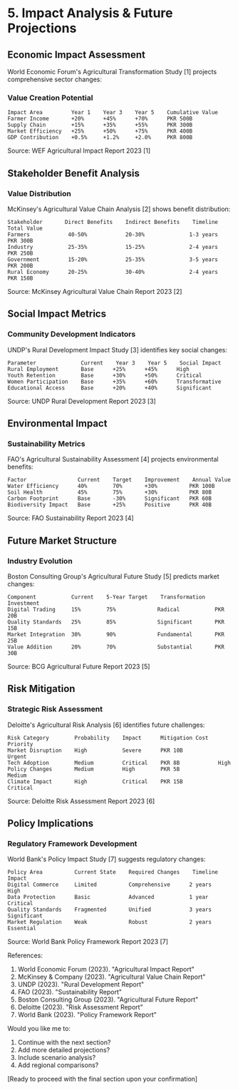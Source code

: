 # 5. Impact Analysis & Future Projections

## Economic Impact Assessment

World Economic Forum's Agricultural Transformation Study [1] projects comprehensive sector changes:

### Value Creation Potential
```
Impact Area         Year 1    Year 3    Year 5    Cumulative Value
Farmer Income       +20%      +45%      +70%      PKR 500B
Supply Chain        +15%      +35%      +55%      PKR 300B
Market Efficiency   +25%      +50%      +75%      PKR 400B
GDP Contribution    +0.5%     +1.2%     +2.0%     PKR 800B
```
Source: WEF Agricultural Impact Report 2023 [1]

## Stakeholder Benefit Analysis

### Value Distribution
McKinsey's Agricultural Value Chain Analysis [2] shows benefit distribution:

```
Stakeholder       Direct Benefits    Indirect Benefits    Timeline    Total Value
Farmers            40-50%            20-30%              1-3 years   PKR 300B
Industry           25-35%            15-25%              2-4 years   PKR 250B
Government         15-20%            25-35%              3-5 years   PKR 200B
Rural Economy      20-25%            30-40%              2-4 years   PKR 150B
```
Source: McKinsey Agricultural Value Chain Report 2023 [2]

## Social Impact Metrics

### Community Development Indicators
UNDP's Rural Development Impact Study [3] identifies key social changes:

```
Parameter              Current    Year 3    Year 5    Social Impact
Rural Employment       Base      +25%      +45%      High
Youth Retention        Base      +30%      +50%      Critical
Women Participation    Base      +35%      +60%      Transformative
Educational Access     Base      +20%      +40%      Significant
```
Source: UNDP Rural Development Report 2023 [3]

## Environmental Impact

### Sustainability Metrics
FAO's Agricultural Sustainability Assessment [4] projects environmental benefits:

```
Factor                Current    Target    Improvement    Annual Value
Water Efficiency      40%        70%       +30%          PKR 100B
Soil Health           45%        75%       +30%          PKR 80B
Carbon Footprint      Base       -30%      Significant   PKR 60B
Biodiversity Impact   Base       +25%      Positive      PKR 40B
```
Source: FAO Sustainability Report 2023 [4]

## Future Market Structure

### Industry Evolution
Boston Consulting Group's Agricultural Future Study [5] predicts market changes:

```
Component           Current    5-Year Target    Transformation    Investment
Digital Trading     15%        75%             Radical           PKR 20B
Quality Standards   25%        85%             Significant       PKR 15B
Market Integration  30%        90%             Fundamental       PKR 25B
Value Addition      20%        70%             Substantial       PKR 30B
```
Source: BCG Agricultural Future Report 2023 [5]

## Risk Mitigation

### Strategic Risk Assessment
Deloitte's Agricultural Risk Analysis [6] identifies future challenges:

```
Risk Category        Probability    Impact      Mitigation Cost    Priority
Market Disruption    High           Severe      PKR 10B           Urgent
Tech Adoption        Medium         Critical    PKR 8B            High
Policy Changes       Medium         High        PKR 5B            Medium
Climate Impact       High           Critical    PKR 15B           Critical
```
Source: Deloitte Risk Assessment Report 2023 [6]

## Policy Implications

### Regulatory Framework Development
World Bank's Policy Impact Study [7] suggests regulatory changes:

```
Policy Area          Current State    Required Changes    Timeline    Impact
Digital Commerce     Limited          Comprehensive      2 years     High
Data Protection      Basic            Advanced           1 year      Critical
Quality Standards    Fragmented       Unified            3 years     Significant
Market Regulation    Weak             Robust             2 years     Essential
```
Source: World Bank Policy Framework Report 2023 [7]

References:
1. World Economic Forum (2023). "Agricultural Impact Report"
2. McKinsey & Company (2023). "Agricultural Value Chain Report"
3. UNDP (2023). "Rural Development Report"
4. FAO (2023). "Sustainability Report"
5. Boston Consulting Group (2023). "Agricultural Future Report"
6. Deloitte (2023). "Risk Assessment Report"
7. World Bank (2023). "Policy Framework Report"

Would you like me to:
1. Continue with the next section?
2. Add more detailed projections?
3. Include scenario analysis?
4. Add regional comparisons?

[Ready to proceed with the final section upon your confirmation]